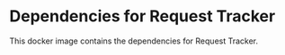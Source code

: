 # Dependencies for Request Tracker

This docker image contains the dependencies for Request Tracker.

